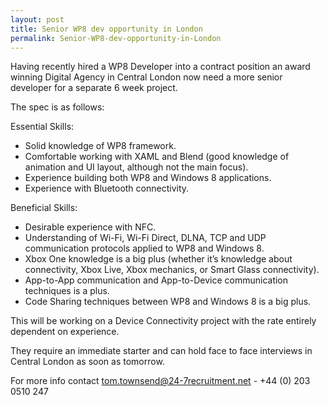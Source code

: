 ```yaml
---
layout: post
title: Senior WP8 dev opportunity in London
permalink: Senior-WP8-dev-opportunity-in-London
---
```


Having recently hired a WP8 Developer into a contract position an award winning Digital Agency in Central London now need a more senior developer for a separate 6 week project.

The spec is as follows:

Essential Skills:  

- Solid knowledge of WP8 framework.  
- Comfortable working with XAML and Blend (good knowledge of animation and UI layout, although not the main focus).  
- Experience building both WP8 and Windows 8 applications.  
- Experience with Bluetooth connectivity.

Beneficial Skills:  

- Desirable experience with NFC.  
- Understanding of Wi-Fi, Wi-Fi Direct, DLNA, TCP and UDP communication protocols applied to WP8 and Windows 8.  
- Xbox One knowledge is a big plus (whether it’s knowledge about connectivity, Xbox Live, Xbox mechanics, or Smart Glass connectivity).  
- App-to-App communication and App-to-Device communication techniques is a plus.  
- Code Sharing techniques between WP8 and Windows 8 is a big plus.

This will be working on a Device Connectivity project with the rate entirely dependent on experience.

They require an immediate starter and can hold face to face interviews in Central London as soon as tomorrow.

For more info contact tom.townsend@24-7recruitment.net - +44 (0) 203 0510 247
